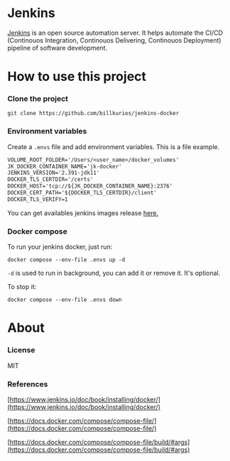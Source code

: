 # Jenkins

[Jenkins](https://jenkins.io/) is an open source automation server. It helps automate the CI/CD (Continouos Integration, Continouos Delivering, Continouos Deployment) pipeline of software development.

# How to use this project
### Clone the project
```shell
git clone https://github.com/billkurios/jenkins-docker
```

### Environment variables
Create a `.envs` file and add environment variables. 
This is a file example.
```txt
VOLUME_ROOT_FOLDER='/Users/<user_name>/docker_volumes'
JK_DOCKER_CONTAINER_NAME='jk-docker'
JENKINS_VERSION='2.391-jdk11'
DOCKER_TLS_CERTDIR='/certs'
DOCKER_HOST='tcp://${JK_DOCKER_CONTAINER_NAME}:2376'
DOCKER_CERT_PATH='${DOCKER_TLS_CERTDIR}/client'
DOCKER_TLS_VERIFY=1
```

You can get availables jenkins images release [here.](https://hub.docker.com/r/jenkins/jenkins/tags)

### Docker compose
To run your jenkins docker, just run:
```shell
docker compose --env-file .envs up -d
```

`-d` is used to run in background, you can add it or remove it. It's optional.

To stop it:
```shell
docker compose --env-file .envs down
```

# About
### License
MIT

### References
[https://www.jenkins.io/doc/book/installing/docker/](https://www.jenkins.io/doc/book/installing/docker/)

[https://docs.docker.com/compose/compose-file/](https://docs.docker.com/compose/compose-file/)

[https://docs.docker.com/compose/compose-file/build/#args](https://docs.docker.com/compose/compose-file/build/#args)